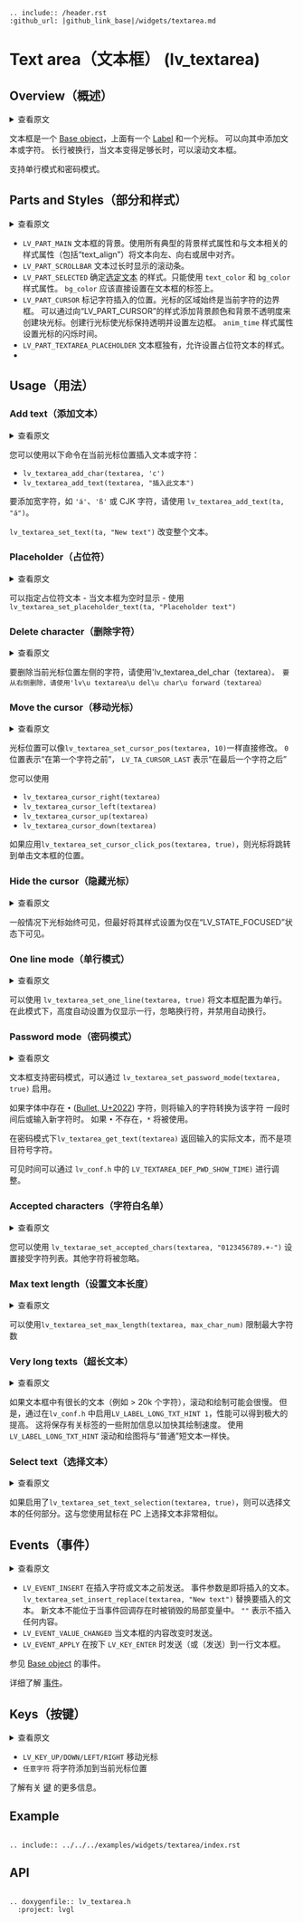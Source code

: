 ```eval_rst
.. include:: /header.rst 
:github_url: |github_link_base|/widgets/textarea.md
```
# Text area（文本框） (lv_textarea)

## Overview（概述）

<details>
<summary>查看原文</summary>
<p>

The Text Area is a [Base object](widgets/obj) with a [Label](/widgets/core/label) and a cursor on it. 
Texts or characters can be added to it. 
Long lines are wrapped and when the text becomes long enough the Text area can be scrolled.

One line mode and password modes are supported.

</p>
</details>

文本框是一个 [Base object](widgets/obj)，上面有一个 [Label](/widgets/core/label) 和一个光标。
可以向其中添加文本或字符。
长行被换行，当文本变得足够长时，可以滚动文本框。

支持单行模式和密码模式。

## Parts and Styles（部分和样式）

<details>
<summary>查看原文</summary>
<p>

- `LV_PART_MAIN` The background of the text area. Uses all the typical backgrond style properties and the text related style properties including `text_align` to align the text to the left, right or center.
- `LV_PART_SCROLLBAR` The scrollbar that is shown when the text is too long.
- `LV_PART_SELECTED` Detemines the style of the [selected text](/widgets/core/label.html#text-selection). Only `text_color` and `bg_color` style properties can be used. `bg_color` should be set directly on the label of the text area.
- `LV_PART_CURSOR` Marks the position where the characters are inserted. The cursor's area is always the bounding box of the current character. 
A block cursor can be created by adding a background color and background opacity to `LV_PART_CURSOR`'s style. The create line cursor leave the cursor transparent and set a left border. 
The `anim_time` style property sets the cursor's blink time. 
- `LV_PART_TEXTAREA_PLACEHOLDER` Unique to Text Area, allows styling the placeholder text.

</p>
</details>

- `LV_PART_MAIN` 文本框的背景。使用所有典型的背景样式属性和与文本相关的样式属性（包括“text_align”）将文本向左、向右或居中对齐。
- `LV_PART_SCROLLBAR` 文本过长时显示的滚动条。
- `LV_PART_SELECTED` 确定[选定文本](/widgets/core/label.html#text-selection) 的样式。只能使用 `text_color` 和 `bg_color` 样式属性。 `bg_color` 应该直接设置在文本框的标签上。
- `LV_PART_CURSOR` 标记字符插入的位置。光标的区域始终是当前字符的边界框。
可以通过向“LV_PART_CURSOR”的样式添加背景颜色和背景不透明度来创建块光标。创建行光标使光标保持透明并设置左边框。
`anim_time` 样式属性设置光标的闪烁时间。
- `LV_PART_TEXTAREA_PLACEHOLDER` 文本框独有，允许设置占位符文本的样式。
- 
## Usage（用法）

### Add text（添加文本）

<details>
<summary>查看原文</summary>
<p>

You can insert text or characters to the current cursor's position with:

- `lv_textarea_add_char(textarea, 'c')`
- `lv_textarea_add_text(textarea, "insert this text")`

To add wide characters like `'á'`, `'ß'` or CJK characters use `lv_textarea_add_text(ta, "á")`.

`lv_textarea_set_text(ta, "New text")` changes the whole text.

</p>
</details>

您可以使用以下命令在当前光标位置插入文本或字符：

- `lv_textarea_add_char(textarea, 'c')`
- `lv_textarea_add_text(textarea, "插入此文本")`

要添加宽字符，如 `'á'`、`'ß'` 或 CJK 字符，请使用 `lv_textarea_add_text(ta, "á")`。

`lv_textarea_set_text(ta, "New text")` 改变整个文本。

### Placeholder（占位符）

<details>
<summary>查看原文</summary>
<p>

A placeholder text can be specified - which is displayed when the Text area is empty - with `lv_textarea_set_placeholder_text(ta, "Placeholder text")`

</p>
</details>

可以指定占位符文本 - 当文本框为空时显示 - 使用`lv_textarea_set_placeholder_text(ta, "Placeholder text")`

### Delete character（删除字符）

<details>
<summary>查看原文</summary>
<p>

To delete a character from the left of the current cursor position use `lv_textarea_del_char(textarea)`. 
To delete from the right use `lv_textarea_del_char_forward(textarea)`

</p>
</details>

要删除当前光标位置左侧的字符，请使用'lv_textarea_del_char（textarea）`。
要从右侧删除，请使用'lv\u textarea\u del\u char\u forward（textarea）`

### Move the cursor（移动光标）

<details>
<summary>查看原文</summary>
<p>

The cursor position can be modified directly like `lv_textarea_set_cursor_pos(textarea, 10)`. 
The `0` position means "before the first characters", 
`LV_TA_CURSOR_LAST` means "after the last character"

You can step the cursor with
- `lv_textarea_cursor_right(textarea)`
- `lv_textarea_cursor_left(textarea)`
- `lv_textarea_cursor_up(textarea)`
- `lv_textarea_cursor_down(textarea)`

If `lv_textarea_set_cursor_click_pos(textarea, true)` is applied the cursor will jump to the position where the Text area was clicked.

</p>
</details>

光标位置可以像`lv_textarea_set_cursor_pos(textarea, 10)`一样直接修改。
`0` 位置表示“在第一个字符之前”，
`LV_TA_CURSOR_LAST` 表示“在最后一个字符之后”

您可以使用
- `lv_textarea_cursor_right(textarea)`
- `lv_textarea_cursor_left(textarea)`
- `lv_textarea_cursor_up(textarea)`
- `lv_textarea_cursor_down(textarea)`

如果应用`lv_textarea_set_cursor_click_pos(textarea, true)`，则光标将跳转到单击文本框的位置。

### Hide the cursor（隐藏光标）

<details>
<summary>查看原文</summary>
<p>

The cursor is always visible, however it can be a good idea to style it to be visible only in `LV_STATE_FOCUSED` state. 

</p>
</details>

一般情况下光标始终可见，但最好将其样式设置为仅在“LV_STATE_FOCUSED”状态下可见。

### One line mode（单行模式）

<details>
<summary>查看原文</summary>
<p>

The Text area can be configured to be on a single line with `lv_textarea_set_one_line(textarea, true)`. 
In this mode the height is set automatically to show only one line, line break characters are ignored, and word wrap is disabled. 

</p>
</details>

可以使用 `lv_textarea_set_one_line(textarea, true)` 将文本框配置为单行。
在此模式下，高度自动设置为仅显示一行，忽略换行符，并禁用自动换行。

### Password mode（密码模式）

<details>
<summary>查看原文</summary>
<p>

The text area supports password mode which can be enabled with `lv_textarea_set_password_mode(textarea, true)`. 

If the `•` ([Bullet, U+2022](http://www.fileformat.info/info/unicode/char/2022/index.htm)) character exists in the font, the entered characters are converted to it after some time or when a new character is entered. 
If `•` not exists, `*` will be used.

In password mode `lv_textarea_get_text(textarea)` returns the actual text entered, not the bullet characters.

The visibility time can be adjusted with `LV_TEXTAREA_DEF_PWD_SHOW_TIME)` in `lv_conf.h`.

</p>
</details>

文本框支持密码模式，可以通过 `lv_textarea_set_password_mode(textarea, true)` 启用。

如果字体中存在 `•` ([Bullet, U+2022](http://www.fileformat.info/info/unicode/char/2022/index.htm)) 字符，则将输入的字符转换为该字符 一段时间后或输入新字符时。
如果 `•` 不存在，`*` 将被使用。

在密码模式下`lv_textarea_get_text(textarea)` 返回输入的实际文本，而不是项目符号字符。

可见时间可以通过 `lv_conf.h` 中的 `LV_TEXTAREA_DEF_PWD_SHOW_TIME)` 进行调整。

### Accepted characters（字符白名单）

<details>
<summary>查看原文</summary>
<p>

You can set a list of accepted characters with `lv_textarae_set_accepted_chars(textarea, "0123456789.+-")`. 
Other characters will be ignored. 

</p>
</details>

您可以使用 `lv_textarae_set_accepted_chars(textarea, "0123456789.+-")` 设置接受字符列表。其他字符将被忽略。

### Max text length（设置文本长度）

<details>
<summary>查看原文</summary>
<p>

The maximum number of characters can be limited with `lv_textarea_set_max_length(textarea, max_char_num)`

</p>
</details>

可以使用`lv_textarea_set_max_length(textarea, max_char_num)` 限制最大字符数

### Very long texts（超长文本）

<details>
<summary>查看原文</summary>
<p>

If there is a very long text in the Text area (e. g. > 20k characters), scrolling and drawing might be slow. 
However, by enabling `LV_LABEL_LONG_TXT_HINT   1` in `lv_conf.h` the performance can be hugely improved. 
This will save some additional information about the label to speed up its drawing. 
Using `LV_LABEL_LONG_TXT_HINT` the scrolling and drawing will as fast as with "normal" short texts.

</p>
</details>

如果文本框中有很长的文本（例如 > 20k 个字符），滚动和绘制可能会很慢。
但是，通过在`lv_conf.h` 中启用`LV_LABEL_LONG_TXT_HINT 1`，性能可以得到极大的提高。
这将保存有关标签的一些附加信息以加快其绘制速度。
使用 `LV_LABEL_LONG_TXT_HINT` 滚动和绘图将与“普通”短文本一样快。

### Select text（选择文本）

<details>
<summary>查看原文</summary>
<p>

Any part of the text can be selected if enabled with `lv_textarea_set_text_selection(textarea, true)`. 
This works much like when you select text on your PC with your mouse. 

</p>
</details>

如果启用了`lv_textarea_set_text_selection(textarea, true)`，则可以选择文本的任何部分。这与您使用鼠标在 PC 上选择文本非常相似。

## Events（事件）

<details>
<summary>查看原文</summary>
<p>

- `LV_EVENT_INSERT` Sent right before a character or text is inserted. 
The event paramter is the text about to be inserted. `lv_textarea_set_insert_replace(textarea, "New text")` replaces the text to insert. 
The new text cannot be in a local variable which is destroyed when the event callback exists. `""` means do not insert anything.
- `LV_EVENT_VALUE_CHANGED` Sent when the content of the text area has been changed. 
- `LV_EVENT_APPLY` Sent when `LV_KEY_ENTER` is pressed (or(sent) to a one line text area.

See the events of the [Base object](/widgets/obj) too.

Learn more about [Events](/overview/event).

</p>
</details>

- `LV_EVENT_INSERT` 在插入字符或文本之前发送。
事件参数是即将插入的文本。 `lv_textarea_set_insert_replace(textarea, "New text")` 替换要插入的文本。
新文本不能位于当事件回调存在时被销毁的局部变量中。 `""` 表示不插入任何内容。
- `LV_EVENT_VALUE_CHANGED` 当文本框的内容改变时发送。
- `LV_EVENT_APPLY` 在按下 `LV_KEY_ENTER` 时发送（或（发送）到一行文本框。

参见 [Base object](/widgets/obj) 的事件。

详细了解 [事件](/overview/event)。

## Keys（按键）

<details>
<summary>查看原文</summary>
<p>

- `LV_KEY_UP/DOWN/LEFT/RIGHT` Move the cursor
- `Any character` Add the character to the current cursor position

Learn more about [Keys](/overview/indev).

</p>
</details>

- `LV_KEY_UP/DOWN/LEFT/RIGHT` 移动光标
- `任意字符` 将字符添加到当前光标位置

了解有关 [键](/overview/indev) 的更多信息。

## Example

```eval_rst

.. include:: ../../../examples/widgets/textarea/index.rst

```

## API 

```eval_rst

.. doxygenfile:: lv_textarea.h
  :project: lvgl
        
```

